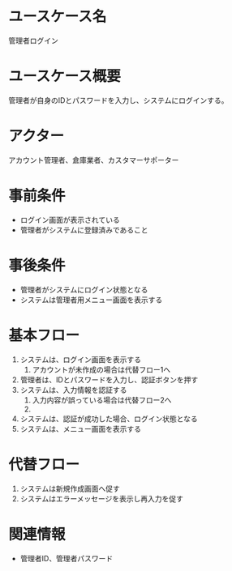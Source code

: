 # ユースケース名
管理者ログイン

# ユースケース概要
管理者が自身のIDとパスワードを入力し、システムにログインする。

# アクター
アカウント管理者、倉庫業者、カスタマーサポーター

# 事前条件
- ログイン画面が表示されている
- 管理者がシステムに登録済みであること

# 事後条件
- 管理者がシステムにログイン状態となる
- システムは管理者用メニュー画面を表示する

# 基本フロー
1. システムは、ログイン画面を表示する
    1. アカウントが未作成の場合は代替フロー1へ
2. 管理者は、IDとパスワードを入力し、認証ボタンを押す
3. システムは、入力情報を認証する
    1. 入力内容が誤っている場合は代替フロー2へ
    2. 
4. システムは、認証が成功した場合、ログイン状態となる
5. システムは、メニュー画面を表示する

# 代替フロー
1. システムは新規作成画面へ促す
2. システムはエラーメッセージを表示し再入力を促す


# 関連情報
- 管理者ID、管理者パスワード